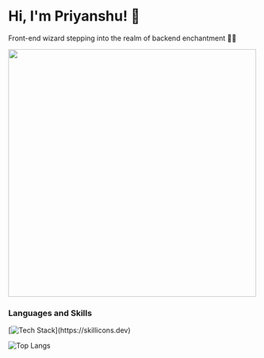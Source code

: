 # Hi, I'm Priyanshu! 👋

Front-end wizard stepping into the realm of backend enchantment 👩‍💻 

<img src="https://user-images.githubusercontent.com/74038190/225813708-98b745f2-7d22-48cf-9150-083f1b00d6c9.gif" width="500">

### Languages and Skills

[![Tech Stack](https://skillicons.dev/icons?i=js,html,css,react,typescript,nodejs,tailwind,wordpress,php,)](https://skillicons.dev)

![Top Langs](https://github-readme-stats-sigma-liart.vercel.app/api/top-langs/?username=priyanshuchaudhary53&layout=compact&theme=dark&hide=hack)

<!---
priyanshuchaudhary53/priyanshuchaudhary53 is a ✨ special ✨ repository because its `README.md` (this file) appears on your GitHub profile.
You can click the Preview link to take a look at your changes.
--->
